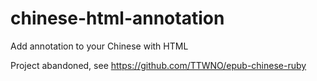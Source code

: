 # chinese-html-annotation
Add annotation to your Chinese with HTML

Project abandoned, see https://github.com/TTWNO/epub-chinese-ruby
